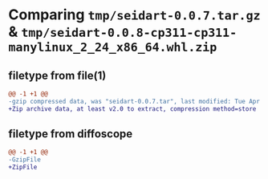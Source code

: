# Comparing `tmp/seidart-0.0.7.tar.gz` & `tmp/seidart-0.0.8-cp311-cp311-manylinux_2_24_x86_64.whl.zip`

## filetype from file(1)

```diff
@@ -1 +1 @@
-gzip compressed data, was "seidart-0.0.7.tar", last modified: Tue Apr  2 02:27:56 2024, max compression
+Zip archive data, at least v2.0 to extract, compression method=store
```

## filetype from diffoscope

```diff
@@ -1 +1 @@
-GzipFile
+ZipFile
```

